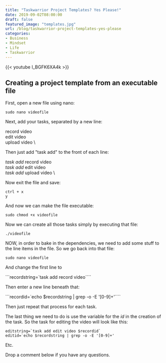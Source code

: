```yaml
---
title: "Taskwarrior Project Templates? Yes Please!"
date: 2019-09-02T08:00:00
draft: false
featured_image: "templates.jpg"
url: /blog/taskwarrior-project-templates-yes-please
categories:
- Business
- Mindset
- Life
- Taskwarrior
---
```


{{< youtube I_BGFK6XA4k >}} 

## Creating a project template from an executable file

First, open a new file using nano:

```sudo nano videofile```

Next, add your tasks, separated by a new line:

record video \
edit video \
upload video \

Then just add "task add" to the front of each line:

_task add_ record video \
_task add_ edit video \
_task add_ upload video \


Now exit the file and save:

```
ctrl + x
y
```

And now we can make the file executable:

```sudo chmod +x videofile```

Now we can create all those tasks simply by executing that file:

`./videofile`

NOW, in order to bake in the dependencies, we need to add some stuff to the line items in the file. So we go back into that file:

```sudo nano videofile```

And change the first line to

```recordstring=`task add record video````

Then enter a new line beneath that:

```recordid=`echo $recordstring | grep -o -E '[0-9]+'````

Then just repeat that process for each task.

The last thing we need to do is use the variable for the _id_ in the creation of the task. So the task for editing the video will look like this:

```
editstring=`task add edit video $recordid`
editid=`echo $recordstring | grep -o -E '[0-9]+'
```

Etc.

Drop a comment below if you have any questions. 

